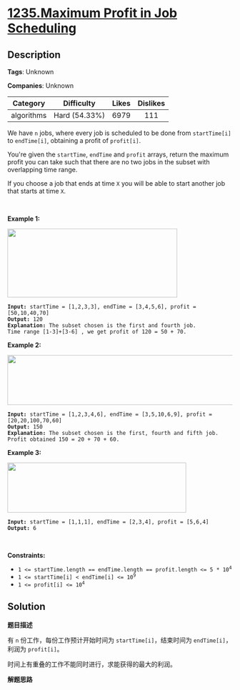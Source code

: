 # [1235.Maximum Profit in Job Scheduling](https://leetcode.com/problems/maximum-profit-in-job-scheduling/description/)

## Description

**Tags**: Unknown

**Companies**: Unknown

|  Category  |  Difficulty   | Likes | Dislikes |
| :--------: | :-----------: | :---: | :------: |
| algorithms | Hard (54.33%) | 6979  |   111    |

<p>We have <code>n</code> jobs, where every job is scheduled to be done from <code>startTime[i]</code> to <code>endTime[i]</code>, obtaining a profit of <code>profit[i]</code>.</p>
<p>You&#39;re given the <code>startTime</code>, <code>endTime</code> and <code>profit</code> arrays, return the maximum profit you can take such that there are no two jobs in the subset with overlapping time range.</p>
<p>If you choose a job that ends at time <code>X</code> you will be able to start another job that starts at time <code>X</code>.</p>
<p>&nbsp;</p>
<p><strong class="example">Example 1:</strong></p>
<p><strong><img alt="" src="https://assets.leetcode.com/uploads/2019/10/10/sample1_1584.png" style="width: 380px; height: 154px;" /></strong></p>
<pre><code><strong>Input:</strong> startTime = [1,2,3,3], endTime = [3,4,5,6], profit = [50,10,40,70]
<strong>Output:</strong> 120
<strong>Explanation:</strong> The subset chosen is the first and fourth job.
Time range [1-3]+[3-6] , we get profit of 120 = 50 + 70.</code></pre>
<p><strong class="example">Example 2:</strong></p>
<p><strong><img alt="" src="https://assets.leetcode.com/uploads/2019/10/10/sample22_1584.png" style="width: 600px; height: 112px;" /> </strong></p>
<pre><code><strong>Input:</strong> startTime = [1,2,3,4,6], endTime = [3,5,10,6,9], profit = [20,20,100,70,60]
<strong>Output:</strong> 150
<strong>Explanation:</strong> The subset chosen is the first, fourth and fifth job.
Profit obtained 150 = 20 + 70 + 60.</code></pre>
<p><strong class="example">Example 3:</strong></p>
<p><strong><img alt="" src="https://assets.leetcode.com/uploads/2019/10/10/sample3_1584.png" style="width: 400px; height: 112px;" /></strong></p>
<pre><code><strong>Input:</strong> startTime = [1,1,1], endTime = [2,3,4], profit = [5,6,4]
<strong>Output:</strong> 6</code></pre>
<p>&nbsp;</p>
<p><strong>Constraints:</strong></p>
<ul>
  <li><code>1 &lt;= startTime.length == endTime.length == profit.length &lt;= 5 * 10<sup>4</sup></code></li>
  <li><code>1 &lt;= startTime[i] &lt; endTime[i] &lt;= 10<sup>9</sup></code></li>
  <li><code>1 &lt;= profit[i] &lt;= 10<sup>4</sup></code></li>
</ul>

## Solution

**题目描述**

有 `n` 份工作，每份工作预计开始时间为 `startTime[i]`，结束时间为 `endTime[i]`，利润为 `profit[i]`。

时间上有重叠的工作不能同时进行，求能获得的最大的利润。

**解题思路**
